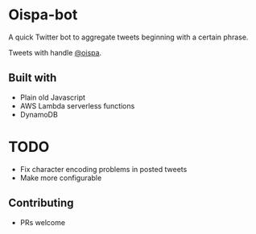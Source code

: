 # Oispa-bot

A quick Twitter bot to aggregate tweets beginning with a certain phrase.

Tweets with handle [@oispa](https://twitter.com/oispabot).

## Built with

- Plain old Javascript
- AWS Lambda serverless functions
- DynamoDB

# TODO

- Fix character encoding problems in posted tweets
- Make more configurable

## Contributing

- PRs welcome
